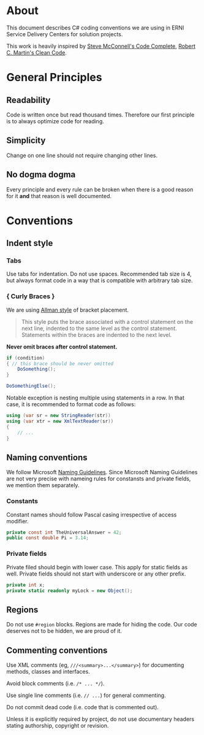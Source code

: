 # About
This document describes C# coding conventions we are using in ERNI Service Delivery Centers for solution projects.

This work is heavily inspired by [Steve McConnell's Code Complete](http://www.stevemcconnell.com/cc.htm), [Robert C. Martin's Clean Code](http://www.amazon.com/Clean-Code-Handbook-Software-Craftsmanship/dp/0132350882).

# General Principles

## Readability
Code is written once but read thousand times. Therefore our first principle is to always optimize code for reading.

## Simplicity
Change on one line should not require changing other lines.

## No dogma dogma
Every principle and every rule can be broken when there is a good reason for it **and** that reason is well documented.

# Conventions

## Indent style

### Tabs
Use tabs for indentation. Do not use spaces. Recommended tab size is 4, but always format code in a way that is compatible with arbitrary tab size.

### { Curly Braces } 
We are using [Allman style](https://en.wikipedia.org/wiki/Indent_style#Allman_style) of bracket placement.

> This style puts the brace associated with a control statement on the next line, indented to the same level as the control statement. Statements within the braces are indented to the next level.

**Never omit braces after control statement.**

```csharp
if (condition)
{ // this brace should be never omitted
    DoSomething();
}

DoSomethingElse();
```

Notable exception is nesting multiple using statements in a row. In that case, it is recommended to format code as follows:

```csharp
using (var sr = new StringReader(str))
using (var xtr = new XmlTextReader(sr))
{
    // ...
}
```

## Naming conventions
We follow Microsoft [Naming Guidelines](https://msdn.microsoft.com/en-us/library/ms229002.aspx). Since Microsoft Naming Guidelines are not very precise with nameing rules for constansts and private fields, we mention them separately.

### Constants
Constant names should follow Pascal casing irrespective of access modifier.

```csharp
private const int TheUniversalAnswer = 42;
public const double Pi = 3.14;
```

### Private  fields
Private filed should begin with lower case. This apply for static fields as well. Private fields should not start with underscore or any other prefix.

```csharp
private int x;
private static readonly myLock = new Object();
```

## Regions
Do not use `#region` blocks. Regions are made for hiding the code. Our code deserves not to be hidden, we are proud of it.

## Commenting conventions
Use XML comments (eg, `///<summary>...</summary>`) for documenting methods, classes and interfaces. 

Avoid block comments (i.e. `/* ... */`).

Use single line comments (i.e. `// ...`) for general commenting.

Do not commit dead code (i.e. code that is commented out).

Unless it is explicitly required by project, do not use documentary headers stating authorship, copyright or revision.
